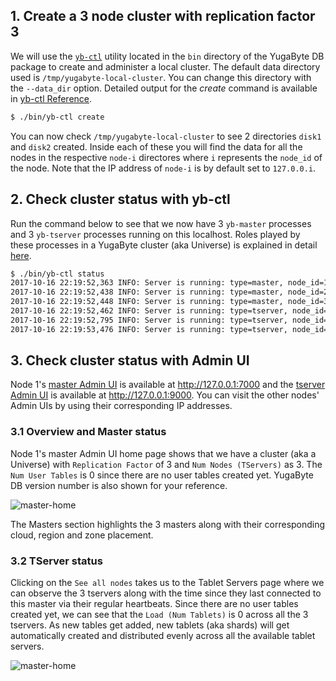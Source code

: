 ## 1. Create a 3 node cluster with replication factor 3 

We will use the [`yb-ctl`]((/admin/yb-ctl/)) utility located in the `bin` directory of the YugaByte DB package to create and administer a local cluster. The default data directory used is `/tmp/yugabyte-local-cluster`. You can change this directory with the `--data_dir` option. Detailed output for the *create* command is available in [yb-ctl Reference](/admin/yb-ctl/#create-cluster).

```sh
$ ./bin/yb-ctl create
```

You can now check `/tmp/yugabyte-local-cluster` to see 2 directories `disk1` and `disk2` created. Inside each of these you will find the data for all the nodes in the respective `node-i` directores where `i` represents the `node_id` of the node. Note that the IP address of `node-i` is by default set to `127.0.0.i`.

## 2. Check cluster status with yb-ctl

Run the command below to see that we now have 3 `yb-master` processes and 3 `yb-tserver` processes running on this localhost. Roles played by these processes in a YugaByte cluster (aka Universe) is explained in detail [here](/architecture/concepts/universe/).

```sh
$ ./bin/yb-ctl status
2017-10-16 22:19:52,363 INFO: Server is running: type=master, node_id=1, PID=31926, admin service=127.0.0.1:7000
2017-10-16 22:19:52,438 INFO: Server is running: type=master, node_id=2, PID=31929, admin service=127.0.0.2:7000
2017-10-16 22:19:52,448 INFO: Server is running: type=master, node_id=3, PID=31932, admin service=127.0.0.3:7000
2017-10-16 22:19:52,462 INFO: Server is running: type=tserver, node_id=1, PID=31935, admin service=127.0.0.1:9000, cql service=127.0.0.1:9042, redis service=127.0.0.1:6379
2017-10-16 22:19:52,795 INFO: Server is running: type=tserver, node_id=2, PID=31938, admin service=127.0.0.2:9000, cql service=127.0.0.2:9042, redis service=127.0.0.2:6379
2017-10-16 22:19:53,476 INFO: Server is running: type=tserver, node_id=3, PID=31941, admin service=127.0.0.3:9000, cql service=127.0.0.3:9042, redis service=127.0.0.3:6379
```


## 3. Check cluster status with Admin UI

Node 1's [master Admin UI](/admin/yb-master/#admin-ui) is available at http://127.0.0.1:7000 and the [tserver Admin UI](/admin/yb-tserver/#admin-ui) is available at http://127.0.0.1:9000. You can visit the other nodes' Admin UIs by using their corresponding IP addresses.

### 3.1 Overview and Master status

Node 1's master Admin UI home page shows that we have a cluster (aka a Universe) with `Replication Factor` of 3 and `Num Nodes (TServers)` as 3. The `Num User Tables` is 0 since there are no user tables created yet. YugaByte DB version number is also shown for your reference. 

![master-home](/images/admin/master-home-binary.png)

The Masters section highlights the 3 masters along with their corresponding cloud, region and zone placement. 

### 3.2 TServer status

Clicking on the `See all nodes` takes us to the Tablet Servers page where we can observe the 3 tservers along with the time since they last connected to this master via their regular heartbeats. Since there are no user tables created yet, we can see that the `Load (Num Tablets)` is 0 across all the 3 tservers. As new tables get added, new tablets (aka shards) will get automatically created and distributed evenly across all the available tablet servers.

![master-home](/images/admin/master-tservers-list-binary.png)

